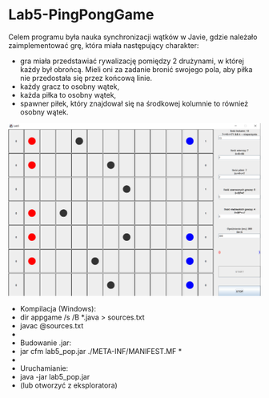 # Lab5-PingPongGame
Celem programu była nauka synchronizacji wątków w Javie, gdzie należało zaimplementować grę, która miała następujący charakter:
  - gra miała przedstawiać rywalizację pomiędzy 2 drużynami, w której każdy był obrońcą. Mieli oni za zadanie bronić swojego pola, aby piłka nie przedostała się przez końcową linie.
  - każdy gracz to osobny wątek,
  - każda piłka to osobny wątek,
  - spawner piłek, który znajdował się na środkowej kolumnie to również osobny wątek.

![screenshot](photos/info.png)

 * Kompilacja (Windows):
 * dir appgame /s /B *.java > sources.txt
 * javac @sources.txt
 *
 * Budowanie .jar:
 * jar cfm lab5_pop.jar ./META-INF/MANIFEST.MF *
 *
 * Uruchamianie:
 * java -jar lab5_pop.jar
 * (lub otworzyć z eksploratora)
